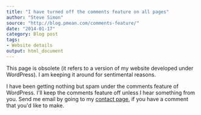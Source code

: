 ```yaml
---
title: "I have turned off the comments feature on all pages"
author: "Steve Simon"
source: "http://blog.pmean.com/comments-feature/"
date: "2014-01-17"
category: Blog post
tags:
- Website details
output: html_document
---
```


This page is obsolete (it refers to a version of my website developed under WordPress). I am keeping it around for sentimental reasons.

I have been getting nothing but spam under the comments feature of
WordPress. I'll keep the comments feature off unless I hear something
from you. Send me email by going to my [contact
page](http://www.pmean.com/contact.html), if you have a comment that
you'd like to make.

<!---more--->



